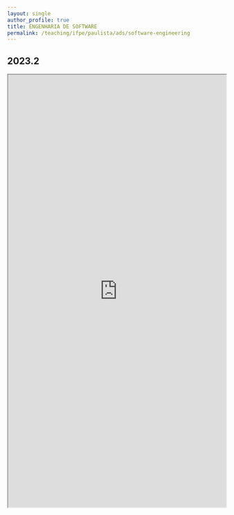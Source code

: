 ```yaml
---
layout: single
author_profile: true
title: ENGENHARIA DE SOFTWARE
permalink: /teaching/ifpe/paulista/ads/software-engineering
---
```


## 2023.2

<iframe src="https://docs.google.com/spreadsheets/d/e/2PACX-1vR5r4k3NglduRr1UII0dIt8RRRJ4roiSFKLbCFQWsDrRUkU0-vEMC0pp5B3ZE3eCcUhdploDOw-FGeX/pubhtml?gid=0&amp;single=true&amp;widget=true&amp;headers=false" style="position: relative; width: 100%;" height="1000"></iframe>

<!--style="position: relative; height: 100%; width: 100%;"-->
